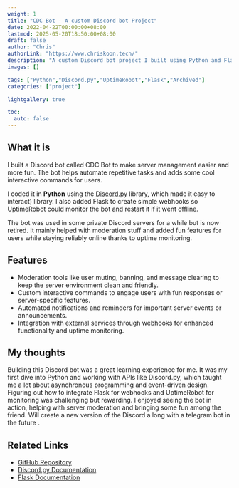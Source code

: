 ```yaml
---
weight: 1
title: "CDC Bot - A custom Discord bot Project"
date: 2022-04-22T00:00:00+08:00
lastmod: 2025-05-20T18:50:00+08:00
draft: false
author: "Chris"
authorLink: "https://www.chriskoon.tech/"
description: "A custom Discord bot project I built using Python and Flask to automate server management tasks and add fun features for users." 
images: []

tags: ["Python","Discord.py","UptimeRobot","Flask","Archived"]
categories: ["project"]

lightgallery: true

toc:
  auto: false
---
```


## What it is

I built a Discord bot called CDC Bot to make server management easier and more fun. The bot helps automate repetitive
tasks and adds some cool interactive commands for users.

I coded it in **Python** using the [Discord.py](https://discordpy.readthedocs.io/) library, which made it easy to interact) library. I also added Flask to create simple webhooks so UptimeRobot could
monitor the bot and restart it if it went offline.

The bot was used in some private Discord servers for a while but is now retired. It mainly helped with moderation stuff
and added fun features for users while staying reliably online thanks to uptime monitoring.


## Features

- Moderation tools like user muting, banning, and message clearing to keep the server environment clean and friendly.
- Custom interactive commands to engage users with fun responses or server-specific features.
- Automated notifications and reminders for important server events or announcements.
- Integration with external services through webhooks for enhanced functionality and uptime monitoring.

## My thoughts
Building this Discord bot was a great learning experience for me. 
It was my first dive into Python and working with APIs like Discord.py, 
which taught me a lot about asynchronous programming and event-driven design. 
Figuring out how to integrate Flask for webhooks and UptimeRobot for monitoring was challenging but rewarding.
I enjoyed seeing the bot in action, helping with server moderation and bringing some fun among the friend. 
Will create a new version of the Discord a long with a telegram bot in the future .

## Related Links

- [GitHub Repository](https://github.com/ChrisWK51/CDCBot)
- [Discord.py Documentation](https://discordpy.readthedocs.io/en/stable/)
- [Flask Documentation](https://flask.palletsprojects.com)